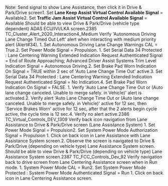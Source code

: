 Note: Send signal to show Lane Assistance, then click it in Drive & Park/Drive screen1. Set **Lane Keep Assist Virtual Control Available Signal** = Available2. Set **Traffic Jam Assist Virtual Control Available Signal** = Available Should be able to view Drive & Park/Drive (vehicle type dependent) ADAS ECU/IVI/LKA screen.2385 TC_Cluster_Alert_2020_Interaction4_Medium Verify 'Autonomous Driving Lane Change Timed Out Left' alert when interacting with medium priority alert (Alert#34). 1. Set Autonomous Driving Lane Change Warnings CAL = True.2. Set Power Mode Signal = Propulsion. 1. Set Serial Data 34 Protected : Lane Centering Warning Extended Indication Request Authenticated Signal = End of Route Approaching; Advanced Driver Assist Systems Trim Level Indication Signal = Autonomous Driving.2. Set Brake Pad Worn Indication On Signal = TRUE within 2 sec of 'Auto Lane Change Time Out' active.3. Set Serial Data 34 Protected : Lane Centering Warning Extended Indication Request Authenticated Signal = No Indication.4. Set Brake Pad Worn Indication On Signal = FALSE. 1. Verify 'Auto Lane Change Time Out or (Auto lane change canceled. Unable to merge safely. in Vehicle)' alert is activated.2. Verify alert 'Auto Lane Change Time Out or (Auto lane change canceled. Unable to merge safely. in Vehicle)' active for 12 sec, then 'Service Brakes Worn' active for 12 sec, after that the 2 alerts begin cycle active, the cycle time is 12 sec.4. Verify no alert active.2386 TC_Virtual_Controls_DEV_1309 Verify back icon navigation from Lane Assistance to Drive & Park/Drive screen (Lane Assistance System) 1. Set Power Mode Signal = Propulsion2. Set System Power Mode Authorization Signal = Propulsion 1. Click on back icon in Lane Assistance with Lane Assistance System screen.2. Observe the screen is navigated to Drive & Park/Drive (depending on vehicle type) Lane Assistance System screen. Should be able to view Drive & Park/Drive (depending on vehicle type) Lane Assistance System screen.2387 TC_FCC_Controls_Dev_92 Verify navigation back to drive screen from Lane Centering Assistance screen when in Run mode. 1. System Power Mode CAL = Run2. Set System Power Mode Protected : System Power Mode Authenticated Signal = Run 1. Click on back icon in Lane Centering Assistance screen.